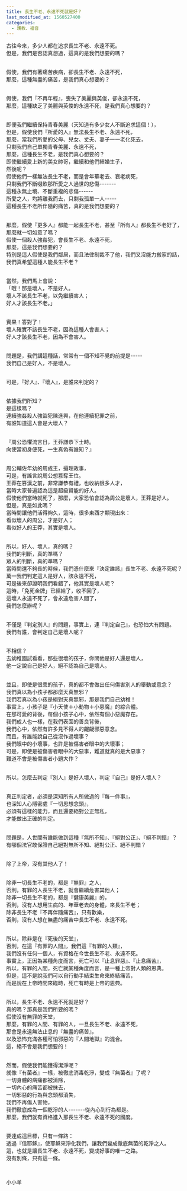 ```yaml
---
title: 長生不老、永遠不死就是好？
last_modified_at: 1560527400
categories:
  - 護教、福音
---
```


<p>古往今來，多少人都在追求長生不老、永遠不死。<br>
但是，我們是否認真想過，這真的是我們想要的嗎？</p>

<p><br>
假使，我們有著痛苦疾病，卻長生不老、永遠不死，<br>
那麼，這種無盡的痛苦，是我們真心想要的？</p>

<p><br>
假使，我們『不再年輕』，喪失了美麗與英俊，卻永遠不死，<br>
那麼，這種缺乏了美麗與英俊的永遠不死，是我們真心想要的？</p>

<p><br>
即便我們繼續保持青春美麗（天知道有多少女人不斷追求這個！），<br>
但是，假使我們『所愛的人』無法長生不老、永遠不死，<br>
那麼，當我們所愛的父母、兒女、丈夫、妻子一一老化死去，<br>
只剩我們自己單獨青春美麗、永遠不死，<br>
那麼，這種長生不老，是我們真心想要的？<br>
即使繼續愛上新的美女帥哥，繼續和他們結婚生子，<br>
然後呢？<br>
假使他們一樣無法長生不老，而是會年華老去、衰老病死，<br>
只剩我們不斷啜飲那所愛之人過世的悲傷-------<br>
這種永無止境、不斷重複的悲傷------<br>
所愛之人，均將離我而去，只剩我孤單一人-----<br>
這種長生不老所伴隨的痛苦，真的是我們想要的？</p>

<p><br>
那麼，假使『更多人』都能一起長生不老，甚至『所有人』都長生不老好了，<br>
那麼就一切如意了嗎？<br>
假使一個殺人強姦犯，會長生不老、永遠不死，<br>
那麼，這是我們想要的？<br>
特別是這人假使是我們鄰居，而且法律制裁不了他，我們又沒能力搬家的話，<br>
我們真希望這種人能長生不老？</p>

<p><br>
當然，我們馬上會說：<br>
「哦！那是壞人，不是好人。<br>
壞人不該長生不老，以免繼續害人；<br>
好人才該長生不老。」</p>

<p><br>
賓果！答對了！<br>
壞人確實不該長生不老，因為這種人會害人；<br>
好人才該長生不老，因為不會害人。</p>

<p><br>
問題是，我們講這種話，常常有一個不知不覺的前提是-----<br>
我們自己是好人，不是壞人。</p>

<p><br>
可是，『好人』、『壞人』，是誰來判定的？</p>

<p><br>
依據我們所知？<br>
是這樣嗎？<br>
連續強姦殺人強盜犯陳進興，在他連續犯罪之前，<br>
有誰知道這人會是大壞人？</p>

<p><br>
『周公恐懼流言日，王莽謙恭下士時。<br>
向使當初身便死，一生真偽有誰知？』</p>

<p><br>
周公輔佐年幼的周成王，攝理政事，<br>
可是，有謠言說周公想篡奪王位。<br>
王莽在篡漢之前，非常謙恭有禮，也收納很多人才，<br>
當時大家普遍認為這是超級賢能的好人。<br>
假使他們當時就死了，那麼，大家恐怕會認為周公是壞人，王莽是好人。<br>
但是，真是如此嗎？<br>
當時間讓他們活得夠久，這時，很多東西才顯現出來：<br>
看似壞人的周公，才是好人；<br>
看似好人的王莽，其實是壞人。</p>

<p><br>
所以，好人、壞人，真的嗎？<br>
我們的判斷，真的準嗎？<br>
眾人的判斷，真的準嗎？<br>
當時間還不夠長的時候，我們憑什麼來『決定誰該』長生不老、永遠不死呢？<br>
萬一我們判定這人是好人，該永遠不死，<br>
可是後來卻證明我們看錯了，他其實是壞人呢？<br>
這時，「免死金牌」已經給了，收不回了，<br>
這壞人永遠不死了，會永遠危害人間了，<br>
我們怎麼辦呢？</p>

<p><br>
不僅是『判定別人』的問題，事實上，連『判定自己』，也恐怕大有問題。<br>
我們有誰，會判定自己是壞人呢？</p>

<p><br>
不相信？<br>
去幼稚園試看看，那些很壞的孩子，你問他是好人還是壞人，<br>
他一定說自己是好人，絕不認為自己是壞人。</p>

<p><br>
並且，即使是很乖的孩子，真的都不會做出任何傷害別人的舉動或意念？<br>
我們真以為小孩子都那麼天真無邪？<br>
我們若真以為小孩是絕對天真無邪，那是我們自己幼稚！<br>
事實上，小孩子是『小天使＋小動物＋小惡魔』的綜合體。<br>
在那可愛的背後，每個小孩子心中，依然有個小惡魔存在。<br>
我們成人也一樣，在我們表面的善良背後，<br>
我們心中，依然有許多見不得人的齷齪邪惡意念。<br>
而且，有誰能說自己從沒作過壞事？<br>
我們眼中的小壞事，也許是被傷害者眼中的大壞事；<br>
可是，即使是被傷害者眼中的大惡事，難道就真的是大惡事？<br>
難道不會是被傷害者小題大作？</p>

<p><br>
所以，怎麼去判定『別人』是好人壞人，判定『自己』是好人壞人？</p>

<p><br>
真正判定者，必須是深知所有人所做過的『每一件事』，<br>
也深知人心隱密處『一切思想念頭』，<br>
必須有這樣的能力，而且還要絕對公正無私，<br>
才能做出正確的判定。</p>

<p><br>
問題是，人世間有誰能做到這種『無所不知』、『絕對公正』、『絕不判錯』？<br>
有哪個法官敢保證自己絕對無所不知、絕對公正、絕不判錯？</p>

<p><br>
除了上帝，沒有其他人了！</p>

<p><br>
除非一切長生不老的，都是『無罪』之人，<br>
否則，有罪的人長生不老，就會繼續危害其他人；<br>
除非一切長生不老的，都是『健康美麗』的，<br>
否則，沒有人想用生病的、年華老去的身體，來長生不老；<br>
除非長生不老『不再伴隨痛苦』，只有歡樂，<br>
否則，沒有人想在無盡的痛苦中長生不老、永遠不死。</p>

<p><br>
所以，除非是在『死後的天堂』，<br>
否則，在這『有罪的人間』，我們這『有罪的人類』，<br>
我們沒有任何一個人，有資格在今世長生不老、永遠不死。<br>
事實上，正因為某種角度而言，死亡可以『止息罪惡』、『止息痛苦』，<br>
所以，有罪的人間，死亡就某種角度而言，是一種上帝對人類的恩典。<br>
但是，這不是說我們可以自行動手結束生命來終結痛苦，<br>
而是說在上帝時間來臨時，死亡有時是上帝的恩典。</p>

<p><br>
所以，長生不老、永遠不死就是好？<br>
真的嗎？那真是我們所要的嗎？<br>
假使沒有無罪的天堂，<br>
那麼，有罪的人間、有罪的人，一旦長生不老、永遠不死，<br>
那會是永遠無法止息的『無盡的痛苦』，<br>
以及恐怖充滿各種可怕邪惡的『人間地獄』的混合。<br>
這，絕不會是我們想要的！</p>

<p><br>
然而，假使我們能獲得潔淨呢？<br>
就像『有菌者』一樣，被徹底消毒乾淨，變成『無菌者』了呢？<br>
一切身體的病痛都被消除，<br>
一切內心的痛苦都被抹去，<br>
一切邪惡的行為與念頭都消失，<br>
我們不再傷人害物，<br>
我們徹底成為一個乾淨的人-------從內心到行為都是。<br>
那麼，我們就有資格進入那長生不老、永遠不死的國度。</p>

<p><br>
要達成這目標，只有一條路：<br>
透過『信耶穌』，使耶穌來淨化我們，讓我們變成徹底無菌的乾淨之人。<br>
這，也就是讓長生不老、永遠不死，變成好事的唯一之路。<br>
沒有別條，只有這一條。</p>

<p>&nbsp;</p>

<p>小小羊</p>

